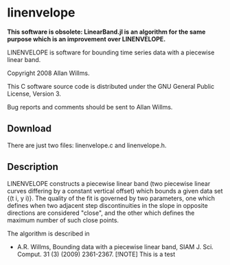 # linenvelope

<strong>This software is obsolete: LinearBand.jl is an algorithm for the same purpose which is an improvement over LINENVELOPE.</strong>

LINENVELOPE is software for bounding time series data with a piecewise linear band.

Copyright 2008 Allan Willms.

This C software source code is distributed under the GNU General Public License, Version 3.

Bug reports and comments should be sent to Allan Willms.
## Download
There are just two files: linenvelope.c and linenvelope.h.

## Description
LINENVELOPE constructs a piecewise linear band (two piecewise linear curves differing by a constant vertical offset) which bounds a given data set {(t i, y i)}. The quality of the fit is governed by two parameters, one which defines when two adjacent step discontinuities in the slope in opposite directions are considered "close", and the other which defines the maximum number of such close points.

The algorithm is described in
<ul>
 <li>  A.R. Willms, Bounding data with a piecewise linear band, SIAM J. Sci. Comput. 31 (3) (2009) 2361-2367. 
  [!NOTE]
  This is a test
 </ul>

